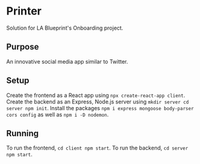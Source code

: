 # Printer
Solution for LA Blueprint's Onboarding project.
## Purpose
An innovative social media app similar to Twitter.
## Setup
Create the frontend as a React app using `npx create-react-app client`.
Create the backend as an Express, Node.js server using `mkdir server cd server npm init`.
Install the packages `npm i express mongoose body-parser cors config` as well as `npm i -D nodemon`.
## Running
To run the frontend, `cd client npm start`.
To run the backend, `cd server npm start`.